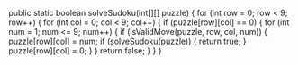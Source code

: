   public static boolean solveSudoku(int[][] puzzle) {
        for (int row = 0; row < 9; row++) {
            for (int col = 0; col < 9; col++) {
                if (puzzle[row][col] == 0) {
                    for (int num = 1; num <= 9; num++) {
                        if (isValidMove(puzzle, row, col, num)) {
                            puzzle[row][col] = num;
                            if (solveSudoku(puzzle)) {
                                return true;
                            }
                            puzzle[row][col] = 0;
                        }
                    }
                    return false;
                }
            }
        }
